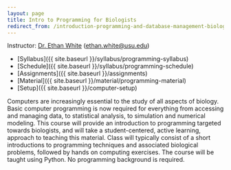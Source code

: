```yaml
---
layout: page
title: Intro to Programming for Biologists
redirect_from: /introduction-programming-and-database-management-biologists/
---
```


Instructor: [Dr. Ethan White](whitelab.weecology.org)
(ethan.white@usu.edu)

* [Syllabus]({{ site.baseurl }}/syllabus/programming-syllabus)
* [Schedule]({{ site.baseurl }}/syllabus/programming-schedule)
* [Assignments]({{ site.baseurl }}/assignments)
* [Material]({{ site.baseurl }}/material/programming-material)
* [Setup]({{ site.baseurl }}/computer-setup)

Computers are increasingly essential to the study of all aspects
of biology. Basic computer programming is now required for everything from
accessing and managing data, to statistical analysis, to simulation and
numerical modeling. This course will provide an introduction to programming
targeted towards biologists, and will take a student-centered, active learning,
approach to teaching this material. Class will typically consist of a short
introductions to programming techniques and associated biological problems,
followed by hands on computing exercises. The course will be taught using
Python. No programming background is required.

